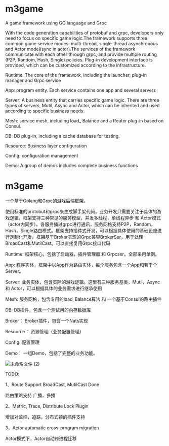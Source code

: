 # m3game

A game framework using GO language and Grpc

With the code generation capabilities of protobuf and grpc, developers only need to focus on specific game logic.The framework supports three common game service modes: multi-thread, single-thread asynchronous and Actor model(sync in actor).The services of the framework communicate with each other through grpc, and provide multiple routing (P2P, Random, Hash, Single) policies. Plug-in development interface is provided, which can be customized according to the infrastructure.

Runtime: The core of the framework, including the launcher, plug-in manager and Grpc service

App: program entity. Each service contains one app and several servers

Server: A business entity that carries specific game logic. There are three types of servers, Mutil, Async and Actor, which can be inherited and used according to specific business needs.

Mesh: service mesh, including load_ Balance and a Router plug-in based on Consul.

DB: DB plug-in, including a cache database for testing.

Resource: Business layer configuration

Config: configuration management

Demo: A group of demos includes complete business functions

# m3game

一个基于Golang和Grpc的游戏后端框架。

使用标准的protobuf和grpc来生成脚手架代码，业务开发只需要关注于具体的游戏逻辑。框架支持三种常见的服务模型，并发多线程，单线程异步 和 Actor模式（actor内同步）。各服务捅过grpc进行通讯，服务网格支持P2P，Random，Hash，Single路由模式。框架支持插件式开发，可以根据具体使用的基础设施进行定制化开发。框架基于Broker实现的Grpc兼容BrokerSer，用于处理BroadCast和MutilCast。可以直接复用Grpc接口代码

Runtime: 框架核心，包括了启动器，插件管理器 和 Grpcser。全部采用单例。

App: 程序实体，框架中以App作为路由实体，每个服务包含一个App和若干个Server。

Server: 业务实体，包含实际的游戏逻辑。这里有三种服务基类，Mutil，Async 和 Actor，可以根据具体的业务需求进行继承使用

Mesh: 服务网格，包含专用的load_Balance算法 和 一个基于Consul的路由插件

DB: DB插件，包含一个测试用的内存数据库

Broker： Broker插件，包含一个Nats实现

Resource： 资源管理（业务配置管理）

Config: 配置管理

Demo： 一组Demo，包括了完整的业务功能。


![未命名文件 (2)](https://user-images.githubusercontent.com/16680818/222721483-8f14f7f2-7bb9-4eb2-8688-1367a67ed2ac.png)

TODO:

1、Route Support BroadCast, MutilCast  Done

路由策略支持 广播，多播

2、Metric, Trace, Distribute Lock Plugin

增加对监控，追踪，分布式锁的插件支持

3、Actor automatic cross-program migration

Actor模式下，Actor自动跨进程迁移


